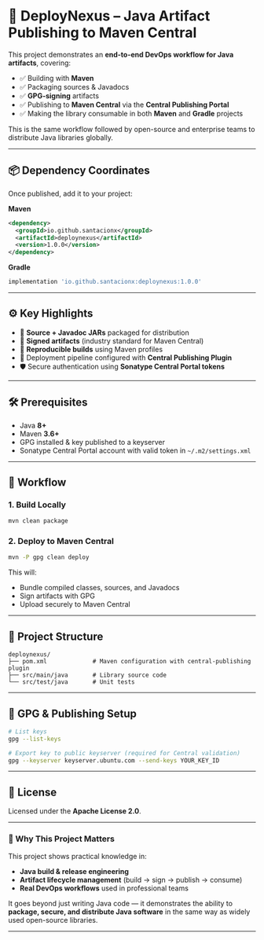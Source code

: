 
# 🚀 DeployNexus – Java Artifact Publishing to Maven Central

This project demonstrates an **end-to-end DevOps workflow for Java artifacts**, covering:

* ✅ Building with **Maven**
* ✅ Packaging sources & Javadocs
* ✅ **GPG-signing** artifacts
* ✅ Publishing to **Maven Central** via the **Central Publishing Portal**
* ✅ Making the library consumable in both **Maven** and **Gradle** projects

This is the same workflow followed by open-source and enterprise teams to distribute Java libraries globally.

---

## 📦 Dependency Coordinates

Once published, add it to your project:

**Maven**

```xml
<dependency>
  <groupId>io.github.santacionx</groupId>
  <artifactId>deploynexus</artifactId>
  <version>1.0.0</version>
</dependency>
```

**Gradle**

```gradle
implementation 'io.github.santacionx:deploynexus:1.0.0'
```

---

## ⚙️ Key Highlights

* 📜 **Source + Javadoc JARs** packaged for distribution
* 🔑 **Signed artifacts** (industry standard for Maven Central)
* 🔄 **Reproducible builds** using Maven profiles
* 🚀 Deployment pipeline configured with **Central Publishing Plugin**
* 🛡 Secure authentication using **Sonatype Central Portal tokens**

---

## 🛠 Prerequisites

* Java **8+**
* Maven **3.6+**
* GPG installed & key published to a keyserver
* Sonatype Central Portal account with valid token in `~/.m2/settings.xml`

---

## 🚀 Workflow

### 1. Build Locally

```bash
mvn clean package
```

### 2. Deploy to Maven Central

```bash
mvn -P gpg clean deploy
```

This will:

* Bundle compiled classes, sources, and Javadocs
* Sign artifacts with GPG
* Upload securely to Maven Central

---

## 📂 Project Structure

```
deploynexus/
├── pom.xml             # Maven configuration with central-publishing plugin
├── src/main/java       # Library source code
└── src/test/java       # Unit tests
```

---

## 🔑 GPG & Publishing Setup

```bash
# List keys
gpg --list-keys  

# Export key to public keyserver (required for Central validation)
gpg --keyserver keyserver.ubuntu.com --send-keys YOUR_KEY_ID
```

---

## 📝 License

Licensed under the **Apache License 2.0**.

---

### 🌟 Why This Project Matters

This project shows practical knowledge in:

* **Java build & release engineering**
* **Artifact lifecycle management** (build → sign → publish → consume)
* **Real DevOps workflows** used in professional teams

It goes beyond just writing Java code — it demonstrates the ability to **package, secure, and distribute Java software** in the same way as widely used open-source libraries.

---

